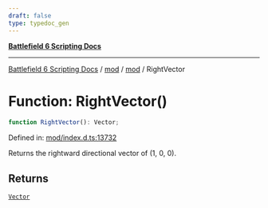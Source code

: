 ```yaml
---
draft: false
type: typedoc_gen
---
```


[**Battlefield 6 Scripting Docs**](../../../_index.md)

***

[Battlefield 6 Scripting Docs](../../../_index.md) / [mod](../../_index.md) / [mod](../_index.md) / RightVector

# Function: RightVector()

```ts
function RightVector(): Vector;
```

Defined in: [mod/index.d.ts:13732](https://github.com/battlefield-portal-community/portal-docs/blob/6d87e21c5922a3efb03c634dbe98e5fe6e797672/generators/santiago/mod/index.d.ts#L13732)

Returns the rightward directional vector of (1, 0, 0).

## Returns

[`Vector`](../Vector/_index.md)
